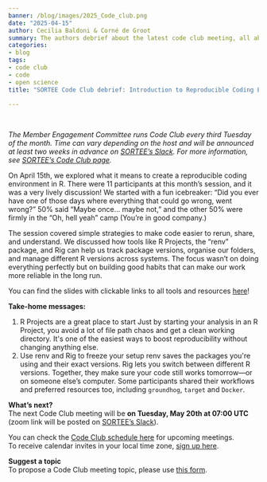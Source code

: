 ```yaml
---
banner: /blog/images/2025_Code_club.png
date: "2025-04-15"  
author: Cecilia Baldoni & Corné de Groot
summary: The authors debrief about the latest code club meeting, all about reproducible science in R!
categories:
- blog
tags: 
- code club
- code
- open science
title: "SORTEE Code Club debrief: Introduction to Reproducible Coding Environments"

---
```

&nbsp;

*The Member Engagement Committee runs Code Club every third Tuesday of the month. Time can vary depending on the host and will be announced at least two weeks in advance on [SORTEE’s Slack](https://www.sortee.org/join/). For more information, see [SORTEE’s Code Club page](https://www.sortee.org/code_club/).*  

On April 15th, we explored what it means to create a reproducible coding environment in R. There were 11 participants at this month’s session, and it was a very lively discussion!
We started with a fun icebreaker:
 “Did you ever have one of those days where everything that could go wrong, went wrong?”
 50% said “Maybe once… maybe not,” and the other 50% were firmly in the “Oh, hell yeah” camp (You’re in good company.)

The session covered simple strategies to make code easier to rerun, share, and understand. We discussed how tools like R Projects, the “renv” package, and Rig can help us track package versions, organise our folders, and manage different R versions across systems. The focus wasn’t on doing everything perfectly but on building good habits that can make our work more reliable in the long run.

You can find the slides with clickable links to all tools and resources [here](https://cecibaldoni.quarto.pub/introduction-to-reproducible-coding-environment/#/title-slide)!

**Take-home messages:**
1. R Projects are a great place to start
Just by starting your analysis in an R Project, you avoid a lot of file path chaos and get a clean working directory. It's one of the easiest ways to boost reproducibility without changing anything else.
2. Use renv and Rig to freeze your setup
renv saves the packages you're using and their exact versions. Rig lets you switch between different R versions. Together, they make sure your code still works tomorrow—or on someone else’s computer. Some participants shared their workflows and preferred resources too, including `groundhog`, `target` and `Docker`.
  
**What’s next?**  
The next Code Club meeting will be **on Tuesday, May 20th at 07:00 UTC** (zoom link will be posted on [SORTEE’s Slack](https://www.sortee.org/join/)).
  
You can check the [Code Club schedule here](https://docs.google.com/spreadsheets/d/1rOOOE7ghPduwtFftG0DJJf0DXVigAdcmQ0xdEwbKQXo/edit?usp=sharing) for upcoming meetings.  
To receive calendar invites in your local time zone, [sign up here](https://forms.gle/yKrEm6xAKZtom5kt7).  
  
**Suggest a topic**  
To propose a Code Club meeting topic, please use [this form](https://forms.gle/eZy81dUymiZNJetu8).